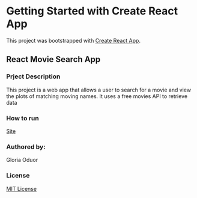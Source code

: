 # Getting Started with Create React App

This project was bootstrapped with [Create React App](https://github.com/facebook/create-react-app).

## React Movie Search App
### Prject Description

This project is a web app that allows a user to search for a movie and view the plots of matching moving names. It uses a free movies API to retrieve data 

### How to run 
[Site](https://ubiquitous-phoenix-04c4f4.netlify.app/home)
### Authored by:
Gloria Oduor

### License 
[MIT License](https://choosealicense.com/licenses/mit/#)